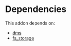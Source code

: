 # Dependencies

This addon depends on:

- [dms](https://github.com/bringout/oca-technical)
- [fs_storage](https://github.com/bringout/oca-storage)

